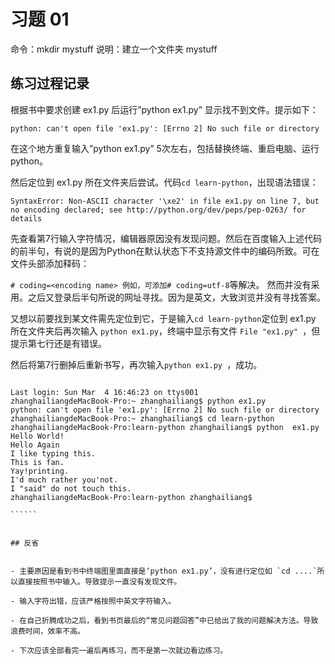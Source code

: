 # 习题 01

命令：mkdir mystuff
说明：建立一个文件夹 mystuff

## 练习过程记录

根据书中要求创建 ex1.py 后运行”python ex1.py” 显示找不到文件。提示如下：

`python: can't open file 'ex1.py': [Errno 2] No such file or directory`

在这个地方重复输入”python ex1.py” 5次左右，包括替换终端、重启电脑、运行 python。

然后定位到 ex1.py 所在文件夹后尝试。代码`cd learn-python`，出现语法错误：

`SyntaxError: Non-ASCII character '\xe2' in file ex1.py on line 7, but no encoding declared; see http://python.org/dev/peps/pep-0263/ for details`

先查看第7行输入字符情况，编辑器原因没有发现问题。然后在百度输入上述代码的前半句，有说的是因为Python在默认状态下不支持源文件中的编码所致。可在文件头部添加释码：

`# coding=<encoding name> 例如，可添加# coding=utf-8`等解决。
然而并没有采用。之后又登录后半句所说的网址寻找。因为是英文，大致浏览并没有寻找答案。

又想以前要找到某文件需先定位到它，于是输入`cd learn-python`定位到 ex1.py 所在文件夹后再次输入 `python ex1.py`，终端中显示有文件 `File "ex1.py" `，但提示第七行还是有错误。

然后将第7行删掉后重新书写，再次输入`python ex1.py `，成功。

```````

Last login: Sun Mar  4 16:46:23 on ttys001
zhanghailiangdeMacBook-Pro:~ zhanghailiang$ python ex1.py
python: can't open file 'ex1.py': [Errno 2] No such file or directory
zhanghailiangdeMacBook-Pro:~ zhanghailiang$ cd learn-python
zhanghailiangdeMacBook-Pro:learn-python zhanghailiang$ python  ex1.py
Hello World!
Hello Again
I like typing this.
This is fan.
Yay!printing.
I'd much rather you'not.
I "said" do not touch this.
zhanghailiangdeMacBook-Pro:learn-python zhanghailiang$ 

``````


## 反省


- 主要原因是看到书中终端图里面直接是‘python ex1.py’，没有进行定位如 `cd ....`所以直接按照书中输入。导致提示一直没有发现文件。

- 输入字符出错，应该严格按照中英文字符输入。

- 在自己折腾成功之后，看到书页最后的“常见问题回答”中已给出了我的问题解决方法。导致浪费时间，效率不高。

- 下次应该全部看完一遍后再练习，而不是第一次就边看边练习。


